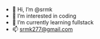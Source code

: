 - 👋 Hi, I’m @srmk
- 👀 I’m interested in coding
- 🌱 I’m currently learning fullstack
- 📫 srmk277@gmail.com

<!---
srmk/srmk is a ✨ special ✨ repository because its `README.md` (this file) appears on your GitHub profile.
You can click the Preview link to take a look at your changes.
--->
